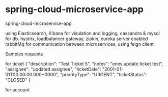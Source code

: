 # spring-cloud-microservice-app
spring-cloud-microservice-app

using Elasticsearch, Kibana for visulation and logging, cassandra & mysql for db.
hystrix, loadbalancer gateway, zipkin, eureka server enabled
rabbitMq for communication between microservices, using feign client


Samples requests

for ticket 
{
    "description": "Test Ticket 5",
    "notes": "enes update ticket test",
    "assignee": "updated assignee",
    "ticketDate": "2001-01-01T00:00:00.000+0000",
    "priorityType": "URGENT",
    "ticketStatus": "CLOSED"
}

for account
